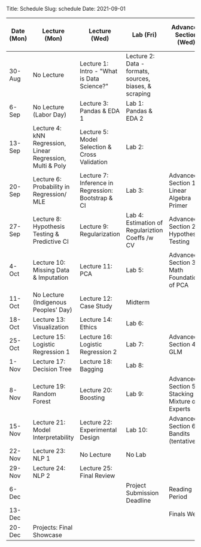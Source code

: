 Title: Schedule
Slug: schedule
Date: 2021-09-01


|Date (Mon)|Lecture (Mon)|Lecture (Wed)|Lab (Fri)|Advanced Section (Wed)|Assignment (R:Released Wed - D:Due Wed)||
|-----|-----|-----|-----|-----|-----|-----|
|30-Aug|No Lecture|Lecture 1: Intro - "What is Data Science?"|Lecture 2: Data - formats, sources, biases, & scraping||||
|6-Sep|No Lecture (Labor Day)|Lecture 3: Pandas & EDA 1|Lab 1: Pandas & EDA 2||R:HW1 - D:HW0||
|13-Sep|Lecture 4: kNN Regression, Linear Regression, Multi & Poly|Lecture 5: Model Selection & Cross Validation|Lab 2:||R:HW2 - D:HW1||
|20-Sep|Lecture 6: Probability in Regression/ MLE |Lecture 7: Inference in Regression: Bootstrap & CI|Lab 3:|Advanced Section 1: Linear Algebra Primer|R:HW3 - D:HW2||
|27-Sep|Lecture 8: Hypothesis Testing & Predictive CI|Lecture 9: Regularization|Lab 4: Estimation of Regulariztion Coeffs /w CV|Advanced Section 2: Hypothesis Testing|||
|4-Oct|Lecture 10: Missing Data & Imputation|Lecture 11: PCA|Lab 5:|Advanced Section 3: Math Foundations of PCA|R: HW4 - D: HW3||
|11-Oct|No Lecture (Indigenous Peoples' Day)|Lecture 12: Case Study|Midterm||||
|18-Oct|Lecture 13: Visualization|Lecture 14: Ethics|Lab 6:||R:HW5 - D:HW4||
|25-Oct|Lecture 15: Logistic Regression 1|Lecture 16: Logistic Regression 2|Lab 7:|Advanced Section 4: GLM|R:HW6 -  D:HW5||
|1-Nov|Lecture 17: Decision Tree|Lecture 18: Bagging|Lab 8:||||
|8-Nov|Lecture 19: Random Forest|Lecture 20: Boosting|Lab 9:|Advanced Section 5: Stacking & Mixture of Experts|R:HW7 -  D:HW6|R:HW7 - D:HW6|
|15-Nov|Lecture 21: Model Interpretability|Lecture 22: Experimental Design|Lab 10:|Advanced Section 6: Bandits (tentative)|||
|22-Nov|Lecture 23: NLP 1|No Lecture|No Lab||R:HW8 -  D:HW7||
|29-Nov|Lecture 24: NLP 2|Lecture 25: Final Review|||D:HW8||
|6-Dec|||Project Submission Deadline|Reading Period|||
|13-Dec||||Finals Week|||
|20-Dec|Projects: Final Showcase||||||
